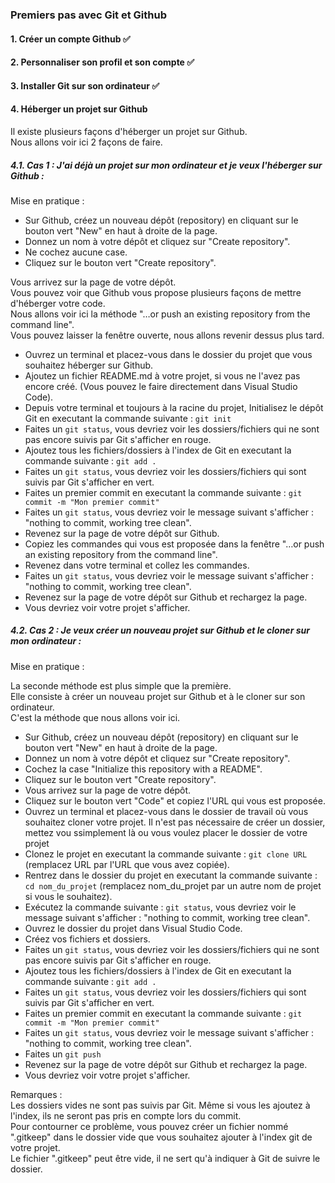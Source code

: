 ### Premiers pas avec Git et Github

#### 1. Créer un compte Github ✅
#### 2. Personnaliser son profil et son compte ✅
#### 3. Installer Git sur son ordinateur ✅

#### 4. Héberger un projet sur Github

Il existe plusieurs façons d'héberger un projet sur Github. <br>
Nous allons voir ici 2 façons de faire.

##### 4.1. Cas 1 : J'ai déjà un projet sur mon ordinateur et je veux l'héberger sur Github :

Mise en pratique : <br>

- Sur Github, créez un nouveau dépôt (repository) en cliquant sur le bouton vert "New" en haut à droite de la page. <br>
- Donnez un nom à votre dépôt et cliquez sur "Create repository".<br>
- Ne cochez aucune case.<br>
- Cliquez sur le bouton vert "Create repository".<br>

Vous arrivez sur la page de votre dépôt. <br>
Vous pouvez voir que Github vous propose plusieurs façons de mettre d'héberger votre code. <br>
Nous allons voir ici la méthode "…or push an existing repository from the command line". <br>
Vous pouvez laisser la fenêtre ouverte, nous allons revenir dessus plus tard. <br>

- Ouvrez un terminal et placez-vous dans le dossier du projet que vous souhaitez héberger sur Github.<br>
- Ajoutez un fichier README.md à votre projet, si vous ne l'avez pas encore créé. (Vous pouvez le faire directement dans Visual Studio Code).<br>
- Depuis votre terminal et toujours à la racine du projet, Initialisez le dépôt Git en executant la commande suivante : `git init`<br>
- Faites un `git status`, vous devriez voir les dossiers/fichiers qui ne sont pas encore suivis par Git s'afficher en rouge.<br>
- Ajoutez tous les fichiers/dossiers à l'index de Git en executant la commande suivante : `git add .`<br>
- Faites un `git status`, vous devriez voir les dossiers/fichiers qui sont suivis par Git s'afficher en vert.<br>
- Faites un premier commit en executant la commande suivante : `git commit -m "Mon premier commit"`<br>
- Faites un `git status`, vous devriez voir le message suivant s'afficher : "nothing to commit, working tree clean".<br>
- Revenez sur la page de votre dépôt sur Github.<br>
- Copiez les commandes qui vous est proposée dans la fenêtre "…or push an existing repository from the command line".<br>
- Revenez dans votre terminal et collez les commandes.<br>
- Faites un `git status`, vous devriez voir le message suivant s'afficher : "nothing to commit, working tree clean".<br>
- Revenez sur la page de votre dépôt sur Github et rechargez la page.<br>
- Vous devriez voir votre projet s'afficher.<br>

##### 4.2. Cas 2 : Je veux créer un nouveau projet sur Github et le cloner sur mon ordinateur :

Mise en pratique : <br>

La seconde méthode est plus simple que la première. <br>
Elle consiste à créer un nouveau projet sur Github et à le cloner sur son ordinateur. <br>
C'est la méthode que nous allons voir ici. <br>

- Sur Github, créez un nouveau dépôt (repository) en cliquant sur le bouton vert "New" en haut à droite de la page. <br>
- Donnez un nom à votre dépôt et cliquez sur "Create repository".<br>
- Cochez la case "Initialize this repository with a README".<br>
- Cliquez sur le bouton vert "Create repository".<br>
- Vous arrivez sur la page de votre dépôt. <br>
- Cliquez sur le bouton vert "Code" et copiez l'URL qui vous est proposée.<br>
- Ouvrez un terminal et placez-vous dans le dossier de travail où vous souhaitez cloner votre projet. Il n'est pas nécessaire de créer un dossier, mettez vou ssimplement là ou vous voulez placer le dossier de votre projet <br>
- Clonez le projet en executant la commande suivante : `git clone URL` (remplacez URL par l'URL que vous avez copiée).<br>
- Rentrez dans le dossier du projet en executant la commande suivante : `cd nom_du_projet` (remplacez nom_du_projet par un autre nom de projet si vous le souhaitez).<br>
- Exécutez la commande suivante : `git status`, vous devriez voir le message suivant s'afficher : "nothing to commit, working tree clean".<br>
- Ouvrez le dossier du projet dans Visual Studio Code.<br>
- Créez vos fichiers et dossiers.<br>
- Faites un `git status`, vous devriez voir les dossiers/fichiers qui ne sont pas encore suivis par Git s'afficher en rouge.<br>
- Ajoutez tous les fichiers/dossiers à l'index de Git en executant la commande suivante : `git add .`<br>
- Faites un `git status`, vous devriez voir les dossiers/fichiers qui sont suivis par Git s'afficher en vert.<br>
- Faites un premier commit en executant la commande suivante : `git commit -m "Mon premier commit"`<br>
- Faites un `git status`, vous devriez voir le message suivant s'afficher : "nothing to commit, working tree clean".<br>
- Faites un `git push`<br>
- Revenez sur la page de votre dépôt sur Github et rechargez la page.<br>
- Vous devriez voir votre projet s'afficher.<br>

Remarques : <br>
Les dossiers vides ne sont pas suivis par Git. Même si vous les ajoutez à l'index, ils ne seront pas pris en compte lors du commit. <br>
Pour contourner ce problème, vous pouvez créer un fichier nommé ".gitkeep" dans le dossier vide que vous souhaitez ajouter à l'index git de votre projet. <br>
Le fichier ".gitkeep" peut être vide, il ne sert qu'à indiquer à Git de suivre le dossier. <br>
